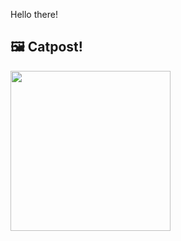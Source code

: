 Hello there!



## 🖼️ Catpost!

<sub>
    <img src="https://cdn2.thecatapi.com/images/O4zh8w0vB.jpg" height="256">
</sub>

